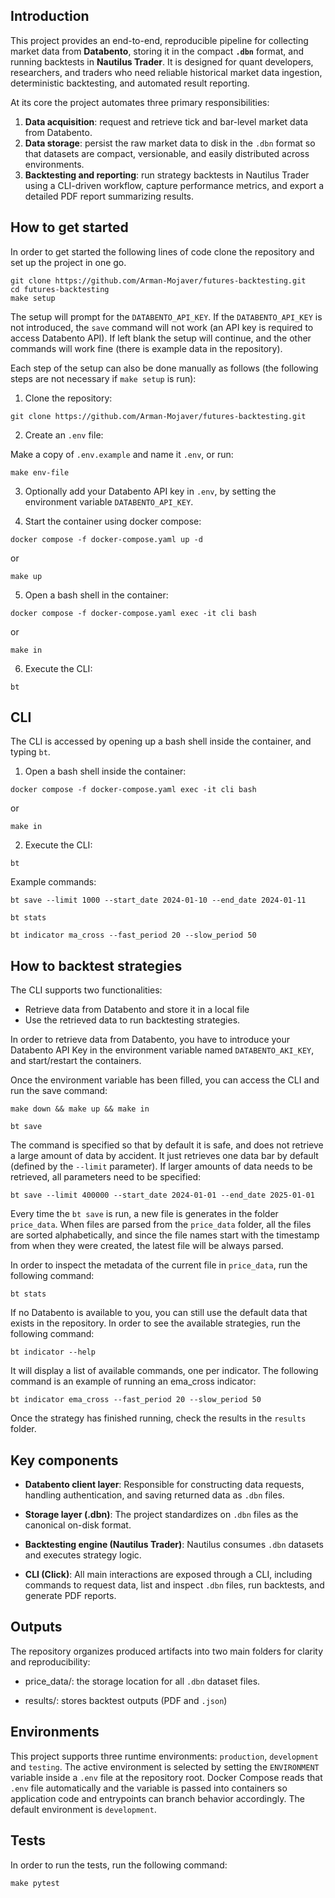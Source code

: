 ## Introduction

This project provides an end-to-end, reproducible pipeline for collecting market data from **Databento**, storing it in the compact **`.dbn`** format, and running backtests in **Nautilus Trader**. It is designed for quant developers, researchers, and traders who need reliable historical market data ingestion, deterministic backtesting, and automated result reporting.

At its core the project automates three primary responsibilities:

1. **Data acquisition**: request and retrieve tick and bar-level market data from Databento.
2. **Data storage**: persist the raw market data to disk in the `.dbn` format so that datasets are compact, versionable, and easily distributed across environments.
3. **Backtesting and reporting**: run strategy backtests in Nautilus Trader using a CLI-driven workflow, capture performance metrics, and export a detailed PDF report summarizing results.


## How to get started
In order to get started the following lines of code clone the repository and set up the project in one go.
```
git clone https://github.com/Arman-Mojaver/futures-backtesting.git
cd futures-backtesting
make setup
```
The setup will prompt for the `DATABENTO_API_KEY`. If the `DATABENTO_API_KEY` is not introduced, the `save` command will not work (an API key is required to access Databento API). If left blank the setup will continue, and the other commands will work fine (there is example data in the repository).

Each step of the setup can also be done manually as follows (the following steps are not necessary if `make setup` is run):

1. Clone the repository:
```
git clone https://github.com/Arman-Mojaver/futures-backtesting.git
```
2. Create an `.env` file:

Make a copy of `.env.example` and name it `.env`, or run:
```
make env-file
```

3. Optionally add your Databento API key in `.env`, by setting the environment variable `DATABENTO_API_KEY`.

4. Start the container using docker compose:
```
docker compose -f docker-compose.yaml up -d
```
or
```
make up
```
5. Open a bash shell in the container:
```
docker compose -f docker-compose.yaml exec -it cli bash
```
or
```
make in
```
6. Execute the CLI:
```
bt
```

## CLI
The CLI is accessed by opening up a bash shell inside the container, and typing `bt`.
1. Open a bash shell inside the container:
```
docker compose -f docker-compose.yaml exec -it cli bash
```
or
```
make in
```
2. Execute the CLI:
```
bt
```

Example commands:
```
bt save --limit 1000 --start_date 2024-01-10 --end_date 2024-01-11
```
```
bt stats
```
```
bt indicator ma_cross --fast_period 20 --slow_period 50
```

## How to backtest strategies
The CLI supports two functionalities:
* Retrieve data from Databento and store it in a local file
* Use the retrieved data to run backtesting strategies.

In order to retrieve data from Databento, you have to introduce your Databento API Key in the environment variable named `DATABENTO_AKI_KEY`, and start/restart the containers.

Once the environment variable has been filled, you can access the CLI and run the save command:
```
make down && make up && make in
```
```
bt save
```
The command is specified so that by default it is safe, and does not retrieve a large amount of data by accident. It just retrieves one data bar by default (defined by the `--limit` parameter). If larger amounts of data needs to be retrieved, all parameters need to be specified:
```
bt save --limit 400000 --start_date 2024-01-01 --end_date 2025-01-01
```

Every time the `bt save` is run, a new file is generates in the folder `price_data`.
When files are parsed from the `price_data` folder, all the files are sorted alphabetically, and since the file names start with the timestamp from when they were created, the latest file will be always parsed.

In order to inspect the metadata of the current file in `price_data`, run the following command:
```
bt stats
```

If no Databento is available to you, you can still use the default data that exists in the repository.
In order to see the available strategies, run the following command:
```
bt indicator --help
```
It will display a list of available commands, one per indicator.
The following command is an example of running an ema_cross indicator:
```
bt indicator ema_cross --fast_period 20 --slow_period 50
```

Once the strategy has finished running, check the results in the `results` folder.


## Key components

* **Databento client layer**: Responsible for constructing data requests, handling authentication, and saving returned data as `.dbn` files.

* **Storage layer (.dbn)**: The project standardizes on `.dbn` files as the canonical on-disk format.

* **Backtesting engine (Nautilus Trader)**: Nautilus consumes `.dbn` datasets and executes strategy logic.

* **CLI (Click)**: All main interactions are exposed through a CLI, including commands to request data, list and inspect `.dbn` files, run backtests, and generate PDF reports.

## Outputs

The repository organizes produced artifacts into two main folders for clarity and reproducibility:

* price_data/: the storage location for all `.dbn` dataset files.

* results/: stores backtest outputs (PDF and `.json`)


## Environments

This project supports three runtime environments: `production`, `development` and `testing`. The active environment is selected by setting the `ENVIRONMENT` variable inside a `.env` file at the repository root. Docker Compose reads that `.env` file automatically and the variable is passed into containers so application code and entrypoints can branch behavior accordingly. The default environment is `development`.


## Tests
In order to run the tests, run the following command:
```
make pytest
```
